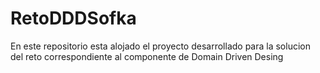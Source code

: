 # RetoDDDSofka
En este repositorio esta alojado el proyecto desarrollado para la solucion del reto correspondiente al componente de Domain Driven Desing
